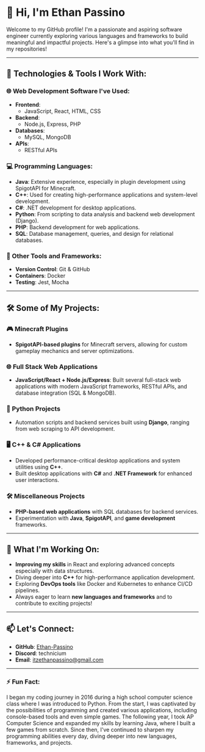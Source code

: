 # 👋 Hi, I'm Ethan Passino

Welcome to my GitHub profile! I'm a passionate and aspiring software engineer currently exploring various languages and frameworks to build meaningful and impactful projects. Here's a glimpse into what you'll find in my repositories!

---

## 🔧 Technologies & Tools I Work With:

### 🌐 Web Development Software I've Used:
- **Frontend**: 
  - JavaScript, React, HTML, CSS
- **Backend**:
  - Node.js, Express, PHP
- **Databases**: 
  - MySQL, MongoDB
- **APIs**: 
  - RESTful APIs

### 💻 Programming Languages:
- **Java**: Extensive experience, especially in plugin development using SpigotAPI for Minecraft.
- **C++**: Used for creating high-performance applications and system-level development.
- **C#**: .NET development for desktop applications.
- **Python**: From scripting to data analysis and backend web development (Django).
- **PHP**: Backend development for web applications.
- **SQL**: Database management, queries, and design for relational databases.

### 🔧 Other Tools and Frameworks:
- **Version Control**: Git & GitHub
- **Containers**: Docker
- **Testing**: Jest, Mocha

---

## 🛠️ Some of My Projects:

### 🎮 Minecraft Plugins
- **SpigotAPI-based plugins** for Minecraft servers, allowing for custom gameplay mechanics and server optimizations.

### 🌐 Full Stack Web Applications
- **JavaScript/React + Node.js/Express**: Built several full-stack web applications with modern JavaScript frameworks, RESTful APIs, and database integration (SQL & MongoDB).

### 🐍 Python Projects
- Automation scripts and backend services built using **Django**, ranging from web scraping to API development.

### 🖥️ C++ & C# Applications
- Developed performance-critical desktop applications and system utilities using **C++**.
- Built desktop applications with **C#** and **.NET Framework** for enhanced user interactions.

### 🛠️ Miscellaneous Projects
- **PHP-based web applications** with SQL databases for backend services.
- Experimentation with **Java**, **SpigotAPI**, and **game development** frameworks.
  
---

## 🚀 What I'm Working On:
- **Improving my skills** in React and exploring advanced concepts especially with data structures.
- Diving deeper into **C++** for high-performance application development.
- Exploring **DevOps tools** like Docker and Kubernetes to enhance CI/CD pipelines.
- Always eager to learn **new languages and frameworks** and to contribute to exciting projects!

---

## 📫 Let's Connect:
- **GitHub**: [Ethan-Passino](https://github.com/Ethan-Passino)
- **Discord**: technicium
- **Email**: itzethanpassino@gmail.com

---

### ⚡ Fun Fact:
I began my coding journey in 2016 during a high school computer science class where I was introduced to Python. From the start, I was captivated by the possibilities of programming and created various applications, including console-based tools and even simple games. The following year, I took AP Computer Science and expanded my skills by learning Java, where I built a few games from scratch. Since then, I've continued to sharpen my programming abilities every day, diving deeper into new languages, frameworks, and projects.

